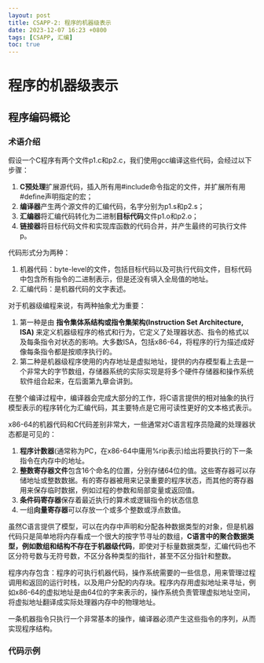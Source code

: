 ```yaml
---
layout: post
title: CSAPP-2: 程序的机器级表示
date: 2023-12-07 16:23 +0800
tags: [CSAPP, 汇编]
toc: true
---
```


# 程序的机器级表示

## 程序编码概论

### 术语介绍

假设一个C程序有两个文件p1.c和p2.c，我们使用gcc编译这些代码，会经过以下步骤：
1. **C预处理**扩展源代码，插入所有用#include命令指定的文件，并扩展所有用#define声明指定的宏；
2. **编译器**产生两个源文件的汇编代码，名字分别为p1.s和p2.s；
3. **汇编器**将汇编代码转化为二进制**目标代码**文件p1.o和p2.o；
4. **链接器**将目标代码文件和实现库函数的代码合并，并产生最终的可执行文件p。

代码形式分为两种：
1. 机器代码：byte-level的文件，包括目标代码以及可执行代码文件，目标代码中包含所有指令的二进制表示，但是还没有填入全局值的地址。
2. 汇编代码：是机器代码的文字表述。

对于机器级编程来说，有两种抽象尤为重要：
1. 第一种是由 **指令集体系结构或指令集架构(Instruction Set Architecture, ISA)** 来定义机器级程序的格式和行为，它定义了处理器状态、指令的格式以及每条指令对状态的影响。大多数ISA，包括x86-64，将程序的行为描述成好像每条指令都是按顺序执行的。
2. 第二种是机器级程序使用的内存地址是虚拟地址，提供的内存模型看上去是一个非常大的字节数组，存储器系统的实际实现是将多个硬件存储器和操作系统软件组合起来，在后面第九章会讲到。

在整个编译过程中，编译器会完成大部分的工作，将C语言提供的相对抽象的执行模型表示的程序转化为汇编代码，其主要特点是它用可读性更好的文本格式表示。

x86-64的机器代码和C代码差别非常大，一些通常对C语言程序员隐藏的处理器状态都是可见的：
1. **程序计数器**(通常称为PC，在x86-64中庸用%rip表示)给出将要执行的下一条指令在内存中的地址。
2. **整数寄存器文件**包含16个命名的位置，分别存储64位的值。这些寄存器可以存储地址或整数数据。有的寄存器被用来记录重要的程序状态，而其他的寄存器用来保存临时数据，例如过程的参数和局部变量或返回值。
3. **条件码寄存器**保存着最近执行的算术或逻辑指令的状态信息
4. 一组**向量寄存器**可以存放一个或多个整数或浮点数值。

虽然C语言提供了模型，可以在内存中声明和分配各种数据类型的对象，但是机器代码只是简单地将内存看成一个很大的按字节寻址的数组，**C语言中的聚合数据类型，例如数组和结构不存在于机器级代码**，即使对于标量数据类型，汇编代码也不区分符号数与无符号数，不区分各种类型的指针，甚至不区分指针和整数。

程序内存包含：程序的可执行机器代码，操作系统需要的一些信息，用来管理过程调用和返回的运行时栈，以及用户分配的内存块。程序内存用虚拟地址来寻址，例如x86-64的虚拟地址是由64位的字来表示的，操作系统负责管理虚拟地址空间，将虚拟地址翻译成实际处理器内存中的物理地址。

一条机器指令只执行一个非常基本的操作，编译器必须产生这些指令的序列，从而实现程序结构。

### 代码示例